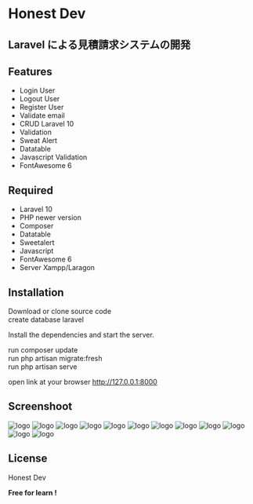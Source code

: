 # Honest Dev

## Laravel による見積請求システムの開発

## Features

-   Login User
-   Logout User
-   Register User
-   Validate email
-   CRUD Laravel 10
-   Validation
-   Sweat Alert
-   Datatable
-   Javascript Validation
-   FontAwesome 6

## Required

-   Laravel 10
-   PHP newer version
-   Composer
-   Datatable
-   Sweetalert
-   Javascript
-   FontAwesome 6
-   Server Xampp/Laragon

## Installation

Download or clone source code <br>
create database laravel

Install the dependencies and start the server.

run composer update <br>
run php artisan migrate:fresh <br>
run php artisan serve <br>

open link at your browser
http://127.0.0.1:8000

## Screenshoot

![logo](https://github.com/AndiSyarif/login-register-crud-laravel-10/blob/main/public/assets/img/s7.png)
![logo](https://github.com/AndiSyarif/login-register-crud-laravel-10/blob/main/public/assets/img/s8.png)
![logo](https://github.com/AndiSyarif/login-register-crud-laravel-10/blob/main/public/assets/img/s9.png)
![logo](https://github.com/AndiSyarif/login-register-crud-laravel-10/blob/main/public/assets/img/s10.png)
![logo](https://github.com/AndiSyarif/login-register-crud-laravel-10/blob/main/public/assets/img/s11.png)
![logo](https://github.com/AndiSyarif/login-register-crud-laravel-10/blob/main/public/assets/img/s12.png)
![logo](https://github.com/AndiSyarif/login-register-crud-laravel-10/blob/main/public/assets/img/s1.png)
![logo](https://github.com/AndiSyarif/login-register-crud-laravel-10/blob/main/public/assets/img/s2.png)
![logo](https://github.com/AndiSyarif/login-register-crud-laravel-10/blob/main/public/assets/img/s3.png)
![logo](https://github.com/AndiSyarif/login-register-crud-laravel-10/blob/main/public/assets/img/s4.png)
![logo](https://github.com/AndiSyarif/login-register-crud-laravel-10/blob/main/public/assets/img/s5.png)
![logo](https://github.com/AndiSyarif/login-register-crud-laravel-10/blob/main/public/assets/img/s6.png)

## License

Honest Dev

**Free for learn !**
